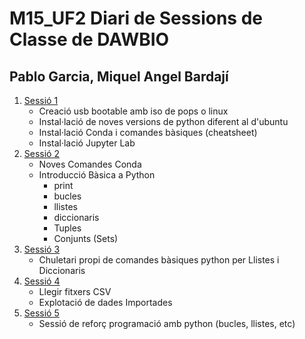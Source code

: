 # M15_UF2 Diari de Sessions de Classe de DAWBIO
## Pablo Garcia, Miquel Angel Bardají

1. [Sessió 1](https://github.com/mikibardaji/M15UF2_2021-22/tree/main/Sessio1_PreparacioEntorn "Sessió 1")
	- Creació usb bootable amb iso de pops o linux
	- Instal·lació de noves versions de python diferent al d'ubuntu
	- Instal·lació Conda i comandes bàsiques (cheatsheet)
	- Instal·lació Jupyter Lab
2. [Sessió 2](https://github.com/mikibardaji/M15UF2_2021-22/tree/main/Sessi%C3%B32_ComandesConda "Sessió 2")
	- Noves Comandes Conda
	- Introducció Bàsica a Python 
		- print
		- bucles
		- llistes
		- diccionaris
		- Tuples
		- Conjunts (Sets)
3. [Sessió 3](https://github.com/mikibardaji/M15UF2_2021-22/tree/main/sessi%C3%B33_cheatsheetPython "Sessió 3")
	- Chuletari propi de comandes bàsiques python per Llistes i Diccionaris
4. [Sessió 4](https://github.com/mikibardaji/M15UF2_2021-22/tree/main/sessio4_ExplotacioFitxersCSV "Sessió 4")
	- Llegir fitxers CSV 
	- Explotació de dades Importades
5. [Sessió 5](https://github.com/mikibardaji/M15UF2_2021-22/tree/main/sessio5_exercicisRepasPython "Sessió5")
	- Sessió de reforç programació amb python (bucles, llistes, etc)

